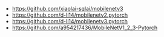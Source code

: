 - https://github.com/xiaolai-sqlai/mobilenetv3
- https://github.com/d-li14/mobilenetv2.pytorch
- https://github.com/d-li14/mobilenetv3.pytorch
- https://github.com/a954217436/MobileNetV1_2_3-Pytorch
